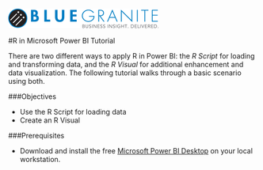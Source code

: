 ![BlueGranite](https://raw.githubusercontent.com/BlueGranite/BlueGranite.github.io/master/assets/images/Blue-Granite-Logo.png)

#R in Microsoft Power BI Tutorial

There are two different ways to apply R in Power BI: the *R Script* for loading and transforming data, and the *R Visual* for additional enhancement and data visualization. The following tutorial walks through a basic scenario using both.

###Objectives
- Use the R Script for loading data
- Create an R Visual

###Prerequisites
- Download and install the free [Microsoft Power BI Desktop](https://powerbi.microsoft.com/en-us/desktop) on your local workstation. 
